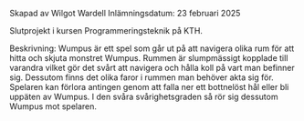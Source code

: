 Skapad av Wilgot Wardell
Inlämningsdatum: 23 februari 2025

Slutprojekt i kursen Programmeringsteknik på KTH.

Beskrivning:
Wumpus är ett spel som går ut på att navigera olika rum för att hitta och skjuta monstret Wumpus. Rummen är slumpmässigt kopplade till varandra vilket gör det svårt att navigera och hålla koll på vart man befinner sig. Dessutom finns det olika faror i rummen man behöver akta sig för. Spelaren kan förlora antingen genom att falla ner ett bottnelöst hål eller bli uppäten av Wumpus. I den svåra svårighetsgraden så rör sig dessutom Wumpus mot spelaren.

